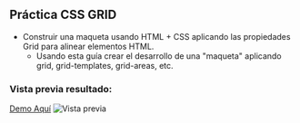 ## Práctica CSS GRID

- Construir una maqueta usando HTML + CSS aplicando las propiedades Grid para alinear elementos HTML.
  - Usando esta guía crear el desarrollo de una "maqueta" aplicando grid, grid-templates, grid-areas, etc.

### Vista previa resultado:
[Demo Aquí]()
![Vista previa](https://github.com/felipejoq/css-grid-practice-i/blob/main/assets/img/preview.jpg?raw=true)

